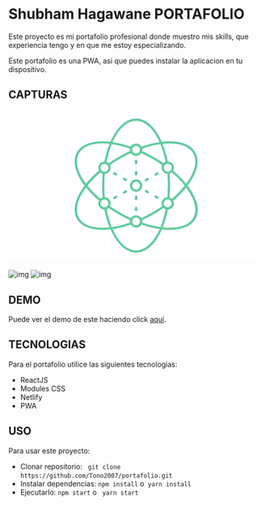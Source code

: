 # **Shubham Hagawane  PORTAFOLIO**

Este proyecto es mi portafolio profesional donde muestro mis skills, que experiencia tengo y en que me estoy especializando.

Este portafolio es una PWA, asi que puedes instalar la aplicacion en tu dispositivo.

## **CAPTURAS**

![img](src/assets/logo_fondo_blanco_4.webp)

![img](src/assets/portafolio/portafolio.webp)
![img](src/assets/portafolio/portafolioBlack.webp)

## **DEMO**

Puede ver el demo de este haciendo click [aquí](https://antonioayola.netlify.app/).

## **TECNOLOGIAS**

Para el portafolio utilice las siguientes tecnologias:

- ReactJS
- Modules CSS
- Netlify
- PWA

## **USO**

Para usar este proyecto:

- Clonar repositorio: ` git clone https://github.com/Tono2007/portafolio.git`
- Instalar dependencias: `npm install` o` yarn install`
- Ejecutarlo: `npm start` o ` yarn start`
